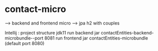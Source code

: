 # contact-micro
--> backend and frontend micro 
--> jpa h2 with couples

Intellij : project structure jdk11
run backend jar contactEntities-backend-microbundle--port 8081
run frontend jar contactEntities-microbundle (default port 8080)


